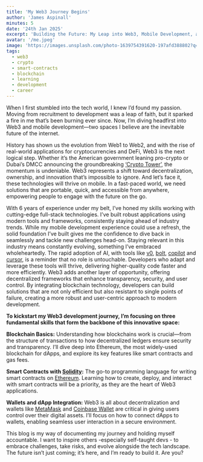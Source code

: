 ```yaml
---
title: 'My Web3 Journey Begins'
author: 'James Aspinall'
minutes: 5
date: '24th Jan 2025'
excerpt: 'Building the Future: My Leap into Web3, Mobile Development, and Staying Ahead of the Tech Curve'
avatar: '/me.jpeg'
image: 'https://images.unsplash.com/photo-1639754391620-197afd388802?q=80&w=3826&auto=format&fit=crop&ixlib=rb-4.0.3&ixid=M3wxMjA3fDB8MHxwaG90by1wYWdlfHx8fGVufDB8fHx8fA%3D%3D'
tags:
  - web3
  - crypto
  - smart-contracts
  - blockchain
  - learning
  - development 
  - career
---
```


When I first stumbled into the tech world, I knew I’d found my passion. Moving from recruitment to development was a leap of faith, but it sparked a fire in me that’s been burning ever since. Now, I’m diving headfirst into Web3 and mobile development—two spaces I believe are the inevitable future of the internet.

History has shown us the evolution from Web1 to Web2, and with the rise of real-world applications for cryptocurrencies and DeFi, Web3 is the next logical step. Whether it’s the American government leaning pro-crypto or Dubai’s DMCC announcing the groundbreaking [‘Crypto Tower’](https://www.entrepreneur.com/en-ae/business-news/dubai-announces-launch-of-worlds-first-ever-crypto-tower/485621#:~:text=DMCC%20and%20REIT%20Development%2C%20have,for%20innovation%20and%20advanced%20technologies.), the momentum is undeniable. Web3 represents a shift toward decentralization, ownership, and innovation that’s impossible to ignore. And let’s face it, these technologies will thrive on mobile. In a fast-paced world, we need solutions that are portable, quick, and accessible from anywhere, empowering people to engage with the future on the go.

With 6 years of experience under my belt, I’ve honed my skills working with cutting-edge full-stack technologies. I’ve built robust applications using modern tools and frameworks, consistently staying ahead of industry trends. While my mobile development experience could use a refresh, the solid foundation I’ve built gives me the confidence to dive back in seamlessly and tackle new challenges head-on. Staying relevant in this industry means constantly evolving, something I’ve embraced wholeheartedly. The rapid adoption of AI, with tools like [v0](https://v0.dev/), [bolt](https://bolt.new/), [copilot](https://github.com/features/copilot) and [cursor](https://www.cursor.com/), is a reminder that no role is untouchable. Developers who adapt and leverage these tools will thrive, delivering higher-quality code faster and more efficiently. Web3 adds another layer of opportunity, offering decentralized frameworks that enhance transparency, security, and user control. By integrating blockchain technology, developers can build solutions that are not only efficient but also resistant to single points of failure, creating a more robust and user-centric approach to modern development.

**To kickstart my Web3 development journey, I’m focusing on three fundamental skills that form the backbone of this innovative space:**

**Blockchain Basics:** Understanding how blockchains work is crucial—from the structure of transactions to how decentralized ledgers ensure security and transparency. I’ll dive deep into Ethereum, the most widely-used blockchain for dApps, and explore its key features like smart contracts and gas fees.

**Smart Contracts with [Solidity](https://soliditylang.org/):** The go-to programming language for writing smart contracts on [Ethereum](https://ethereum.org/en/). Learning how to create, deploy, and interact with smart contracts will be a priority, as they are the heart of Web3 applications.

**Wallets and dApp Integration:** Web3 is all about decentralization and wallets like [MetaMask](https://metamask.io/) and [Coinbase Wallet](https://www.coinbase.com/en-au/wallet) are critical in giving users control over their digital assets. I’ll focus on how to connect dApps to wallets, enabling seamless user interaction in a secure environment.

This blog is my way of documenting my journey and holding myself accountable. I want to inspire others -especially self-taught devs - to embrace challenges, take risks, and evolve alongside the tech landscape. The future isn’t just coming; it’s here, and I’m ready to build it. Are you?
